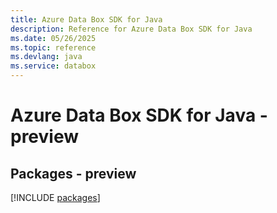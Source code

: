 ```yaml
---
title: Azure Data Box SDK for Java
description: Reference for Azure Data Box SDK for Java
ms.date: 05/26/2025
ms.topic: reference
ms.devlang: java
ms.service: databox
---
```

# Azure Data Box SDK for Java - preview
## Packages - preview
[!INCLUDE [packages](data-box-index.md)]